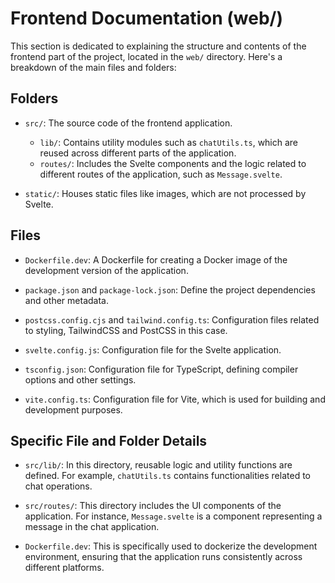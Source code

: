 # Frontend Documentation (web/)

This section is dedicated to explaining the structure and contents of the frontend part of the project, located in the `web/` directory. Here's a breakdown of the main files and folders:

## Folders

- `src/`: The source code of the frontend application.
  - `lib/`: Contains utility modules such as `chatUtils.ts`, which are reused across different parts of the application.
  - `routes/`: Includes the Svelte components and the logic related to different routes of the application, such as `Message.svelte`.

- `static/`: Houses static files like images, which are not processed by Svelte.

## Files

- `Dockerfile.dev`: A Dockerfile for creating a Docker image of the development version of the application.

- `package.json` and `package-lock.json`: Define the project dependencies and other metadata.

- `postcss.config.cjs` and `tailwind.config.ts`: Configuration files related to styling, TailwindCSS and PostCSS in this case.

- `svelte.config.js`: Configuration file for the Svelte application.

- `tsconfig.json`: Configuration file for TypeScript, defining compiler options and other settings.

- `vite.config.ts`: Configuration file for Vite, which is used for building and development purposes.

## Specific File and Folder Details

- `src/lib/`: In this directory, reusable logic and utility functions are defined. For example, `chatUtils.ts` contains functionalities related to chat operations.

- `src/routes/`: This directory includes the UI components of the application. For instance, `Message.svelte` is a component representing a message in the chat application.

- `Dockerfile.dev`: This is specifically used to dockerize the development environment, ensuring that the application runs consistently across different platforms.